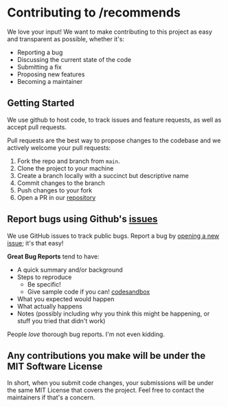 # Contributing to /recommends

We love your input! We want to make contributing to this project as easy and transparent as possible, whether it's:

- Reporting a bug
- Discussing the current state of the code
- Submitting a fix
- Proposing new features
- Becoming a maintainer

## Getting Started

We use github to host code, to track issues and feature requests, as well as accept pull requests.

Pull requests are the best way to propose changes to the codebase and we actively welcome your pull requests:

1. Fork the repo and branch from `main`.
2. Clone the project to your machine
3. Create a branch locally with a succinct but descriptive name
4. Commit changes to the branch
5. Push changes to your fork
6. Open a PR in our [repository](https://github.com/motcodes/recommends/pulls)

## Report bugs using Github's [issues](https://github.com/motcodes/recommends/issues)

We use GitHub issues to track public bugs. Report a bug by [opening a new issue](https://github.com/motcodes/recommends/issues/new/choose); it's that easy!

**Great Bug Reports** tend to have:

- A quick summary and/or background
- Steps to reproduce
  - Be specific!
  - Give sample code if you can! [codesandbox](https://codesandbox.io/)
- What you expected would happen
- What actually happens
- Notes (possibly including why you think this might be happening, or stuff you tried that didn't work)

People _love_ thorough bug reports. I'm not even kidding.

## Any contributions you make will be under the MIT Software License

In short, when you submit code changes, your submissions will be under the same MIT License that covers the project. Feel free to contact the maintainers if that's a concern.
